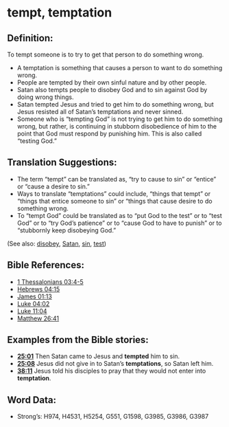 # tempt, temptation

## Definition:

To tempt someone is to try to get that person to do something wrong.

* A temptation is something that causes a person to want to do something wrong.
* People are tempted by their own sinful nature and by other people.
* Satan also tempts people to disobey God and to sin against God by doing wrong things.
* Satan tempted Jesus and tried to get him to do something wrong, but Jesus resisted all of Satan’s temptations and never sinned.
* Someone who is “tempting God” is not trying to get him to do something wrong, but rather, is continuing in stubborn disobedience of him to the point that God must respond by punishing him. This is also called “testing God.”

## Translation Suggestions:

* The term “tempt” can be translated as, “try to cause to sin” or “entice” or “cause a desire to sin.”
* Ways to translate “temptations” could include, “things that tempt” or “things that entice someone to sin” or “things that cause desire to do something wrong.
* To “tempt God” could be translated as to “put God to the test” or to “test God” or to “try God’s patience” or to “cause God to have to punish” or to “stubbornly keep disobeying God.”

(See also: [disobey](../other/disobey.md), [Satan](../kt/satan.md), [sin](../kt/sin.md), [test](../kt/test.md)) 

## Bible References:

* [1 Thessalonians 03:4-5](rc://en/tn/help/1th/03/04)
* [Hebrews 04:15](rc://en/tn/help/heb/04/15)
* [James 01:13](rc://en/tn/help/jas/01/13)
* [Luke 04:02](rc://en/tn/help/luk/04/02)
* [Luke 11:04](rc://en/tn/help/luk/11/04)
* [Matthew 26:41](rc://en/tn/help/mat/26/41)

## Examples from the Bible stories:

* __[25:01](rc://en/tn/help/obs/25/01)__ Then Satan came to Jesus and __tempted__  him to sin.
* __[25:08](rc://en/tn/help/obs/25/08)__ Jesus did not give in to Satan’s __temptations__, so Satan left him.
* __[38:11](rc://en/tn/help/obs/38/11)__ Jesus told his disciples to pray that they would not enter into __temptation__.

## Word Data:

* Strong’s: H974, H4531, H5254, G551, G1598, G3985, G3986, G3987
